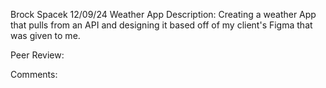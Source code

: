 Brock Spacek
12/09/24
Weather App
Description: Creating a weather App that pulls from an API and designing it based off of my client's Figma that was given to me.

Peer Review: 

Comments: 
